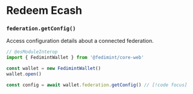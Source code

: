 # Redeem Ecash

### `federation.getConfig()`

Access configuration details about a connected federation.

```ts twoslash
// @esModuleInterop
import { FedimintWallet } from '@fedimint/core-web'

const wallet = new FedimintWallet()
wallet.open()

const config = await wallet.federation.getConfig() // [!code focus]
```
